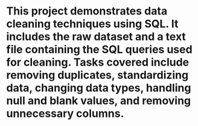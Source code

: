 # This project demonstrates data cleaning techniques using SQL. It includes the raw dataset and a text file containing the SQL queries used for cleaning. Tasks covered include removing duplicates, standardizing data, changing data types, handling null and blank values, and removing unnecessary columns.
